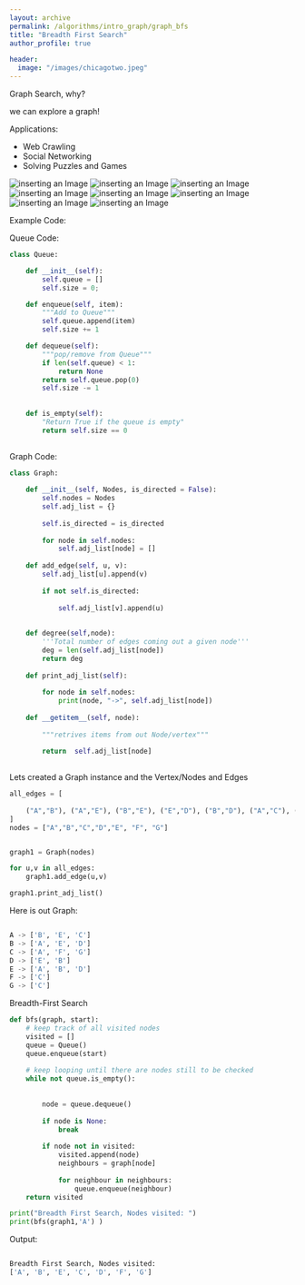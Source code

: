 ```yaml
---
layout: archive
permalink: /algorithms/intro_graph/graph_bfs
title: "Breadth First Search"
author_profile: true

header:
  image: "/images/chicagotwo.jpeg"
---
```



Graph Search, why?

we can explore a graph!


Applications:

- Web Crawling
- Social Networking
- Solving Puzzles and Games

![inserting an Image](/images/Graphs/bfs/bfs1.jpg)
![inserting an Image](/images/Graphs/bfs/bfs2.jpg)
![inserting an Image](/images/Graphs/bfs/bfs3.jpg)
![inserting an Image](/images/Graphs/bfs/bfs4.jpg)
![inserting an Image](/images/Graphs/bfs/bfs5.jpg)
![inserting an Image](/images/Graphs/bfs/bfs6.jpg)
![inserting an Image](/images/Graphs/bfs/bfs7.jpg)
![inserting an Image](/images/Graphs/bfs/bfs8.jpg)



Example Code:

Queue Code:

```python
class Queue:

    def __init__(self):
        self.queue = []
        self.size = 0;

    def enqueue(self, item):
        """Add to Queue"""
        self.queue.append(item)
        self.size += 1

    def dequeue(self):
        """pop/remove from Queue"""
        if len(self.queue) < 1:
            return None
        return self.queue.pop(0)
        self.size -= 1
    
        
    def is_empty(self):
        "Return True if the queue is empty"
        return self.size == 0
    
```

Graph Code:
```python
class Graph:
    
    def __init__(self, Nodes, is_directed = False):
        self.nodes = Nodes
        self.adj_list = {}
        
        self.is_directed = is_directed
        
        for node in self.nodes:
            self.adj_list[node] = []
            
    def add_edge(self, u, v):
        self.adj_list[u].append(v)
        
        if not self.is_directed:
            
            self.adj_list[v].append(u)
        
    
    def degree(self,node):
        '''Total number of edges coming out a given node'''
        deg = len(self.adj_list[node])
        return deg
    
    def print_adj_list(self):
        
        for node in self.nodes:
            print(node, "->", self.adj_list[node])
    
    def __getitem__(self, node):
        
        """retrives items from out Node/vertex"""
        
        return  self.adj_list[node]
            
```

Lets created a Graph instance and the Vertex/Nodes and Edges

```python
all_edges = [ 
    
    ("A","B"), ("A","E"), ("B","E"), ("E","D"), ("B","D"), ("A","C"), ("C","F"), ("C","G")
]
nodes = ["A","B","C","D","E", "F", "G"]


graph1 = Graph(nodes)

for u,v in all_edges:
    graph1.add_edge(u,v)

graph1.print_adj_list()
```

Here is out Graph:

```python

A -> ['B', 'E', 'C']
B -> ['A', 'E', 'D']
C -> ['A', 'F', 'G']
D -> ['E', 'B']
E -> ['A', 'B', 'D']
F -> ['C']
G -> ['C']

```

Breadth-First Search


```python
def bfs(graph, start):
    # keep track of all visited nodes
    visited = []
    queue = Queue()
    queue.enqueue(start)
 
    # keep looping until there are nodes still to be checked
    while not queue.is_empty():
    
    
        node = queue.dequeue()
        
        if node is None:
            break
        
        if node not in visited:
            visited.append(node)
            neighbours = graph[node]
 
            for neighbour in neighbours:
                queue.enqueue(neighbour)
    return visited

print("Breadth First Search, Nodes visited: ")
print(bfs(graph1,'A') )

```


Output:

```python

Breadth First Search, Nodes visited: 
['A', 'B', 'E', 'C', 'D', 'F', 'G']
```

